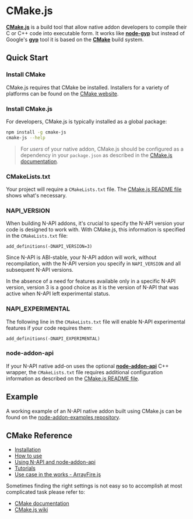 # CMake.js

[**CMake.js**](https://github.com/cmake-js/cmake-js) is a build tool that allow native addon developers to compile their
C or C++ code into executable form. It works like **[node-gyp](doc/node-gyp.md)** but
instead of Google's [**gyp**](https://gyp.gsrc.io) tool it is based on the [**CMake**](https://cmake.org) build system.

## Quick Start

### Install CMake

CMake.js requires that CMake be installed. Installers for a variety of platforms can be found on the [CMake website](https://cmake.org).

### Install CMake.js

For developers, CMake.js is typically installed as a global package:

```bash
npm install -g cmake-js
cmake-js --help
```

> For *users* of your native addon, CMake.js should be configured as a dependency in your `package.json` as described in the [CMake.js documentation](https://github.com/cmake-js/cmake-js).

### CMakeLists.txt

Your project will require a `CMakeLists.txt` file. The [CMake.js README file](https://github.com/cmake-js/cmake-js#usage) shows what's necessary.

### NAPI_VERSION

When building N-API addons, it's crucial to specify the N-API version your code is designed to work with. With CMake.js, this information is specified in the `CMakeLists.txt` file:

```
add_definitions(-DNAPI_VERSION=3)
```

Since N-API is ABI-stable, your N-API addon will work, without recompilation, with the N-API version you specify in `NAPI_VERSION` and all subsequent N-API versions.

In the absence of a need for features available only in a specific N-API version, version 3 is a good choice as it is the version of N-API that was active when N-API left experimental status.

### NAPI_EXPERIMENTAL

The following line in the `CMakeLists.txt` file will enable N-API experimental features if your code requires them:

```
add_definitions(-DNAPI_EXPERIMENTAL)
```

### node-addon-api

If your N-API native add-on uses the optional [**node-addon-api**](https://github.com/nodejs/node-addon-api#node-addon-api-module) C++ wrapper, the `CMakeLists.txt` file requires additional configuration information as described on the [CMake.js README file](https://github.com/cmake-js/cmake-js#n-api-and-node-addon-api).

## Example

A working example of an N-API native addon built using CMake.js can be found on the [node-addon-examples repository](https://github.com/nodejs/node-addon-examples/tree/master/build_with_cmake#building-n-api-addons-using-cmakejs).

## **CMake** Reference

  - [Installation](https://github.com/cmake-js/cmake-js#installation)
  - [How to use](https://github.com/cmake-js/cmake-js#usage)
  - [Using N-API and node-addon-api](https://github.com/cmake-js/cmake-js#n-api-and-node-addon-api)
  - [Tutorials](https://github.com/cmake-js/cmake-js#tutorials)
  - [Use case in the works - ArrayFire.js](https://github.com/cmake-js/cmake-js#use-case-in-the-works---arrayfirejs)

Sometimes finding the right settings is not easy so to accomplish at most
complicated task please refer to:

- [CMake documentation](https://cmake.org/)
- [CMake.js wiki](https://github.com/cmake-js/cmake-js/wiki)
